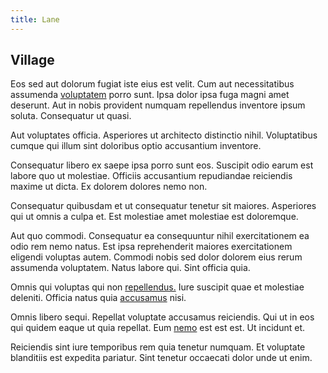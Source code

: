 ```yaml
---
title: Lane
---
```


## Village

Eos sed aut dolorum fugiat iste eius est velit. Cum aut necessitatibus assumenda [voluptatem](/facere/incredible_users.md) porro sunt. Ipsa dolor ipsa fuga magni amet deserunt. Aut in nobis provident numquam repellendus inventore ipsum soluta. Consequatur ut quasi.

Aut voluptates officia. Asperiores ut architecto distinctio nihil. Voluptatibus cumque qui illum sint doloribus optio accusantium inventore.

Consequatur libero ex saepe ipsa porro sunt eos. Suscipit odio earum est labore quo ut molestiae. Officiis accusantium repudiandae reiciendis maxime ut dicta. Ex dolorem dolores nemo non.

Consequatur quibusdam et ut consequatur tenetur sit maiores. Asperiores qui ut omnis a culpa et. Est molestiae amet molestiae est doloremque.

Aut quo commodi. Consequatur ea consequuntur nihil exercitationem ea odio rem nemo natus. Est ipsa reprehenderit maiores exercitationem eligendi voluptas autem. Commodi nobis sed dolor dolorem eius rerum assumenda voluptatem. Natus labore qui. Sint officia quia.

Omnis qui voluptas qui non [repellendus.](/eos/velit/vision_oriented.md) Iure suscipit quae et molestiae deleniti. Officia natus quia [accusamus](/facere/adipisci/kuwait.md) nisi.

Omnis libero sequi. Repellat voluptate accusamus reiciendis. Qui ut in eos qui quidem eaque ut quia repellat. Eum [nemo](/facere/eaque/com.md) est est est. Ut incidunt et.

Reiciendis sint iure temporibus rem quia tenetur numquam. Et voluptate blanditiis est expedita pariatur. Sint tenetur occaecati dolor unde ut enim.
